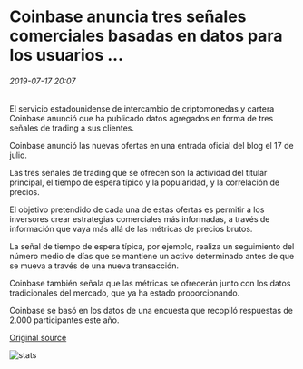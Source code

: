 # Coinbase anuncia tres señales comerciales basadas en datos para los usuarios ...

###### 2019-07-17 20:07

El servicio estadounidense de intercambio de criptomonedas y cartera Coinbase anunció que ha publicado datos agregados en forma de tres señales de trading a sus clientes.

Coinbase anunció las nuevas ofertas en una entrada oficial del blog el 17 de julio.

Las tres señales de trading que se ofrecen son la actividad del titular principal, el tiempo de espera típico y la popularidad, y la correlación de precios.

El objetivo pretendido de cada una de estas ofertas es permitir a los inversores crear estrategias comerciales más informadas, a través de información que vaya más allá de las métricas de precios brutos.

La señal de tiempo de espera típica, por ejemplo, realiza un seguimiento del número medio de días que se mantiene un activo determinado antes de que se mueva a través de una nueva transacción.

Coinbase también señala que las métricas se ofrecerán junto con los datos tradicionales del mercado, que ya ha estado proporcionando.

Coinbase se basó en los datos de una encuesta que recopiló respuestas de 2.000 participantes este año.

[Original source](https://cointelegraph.com/news/coinbase-announces-three-data-based-trading-signals-for-users)

![stats](https://c.statcounter.com/11760860/0/a89fa40b/1/ "stats")